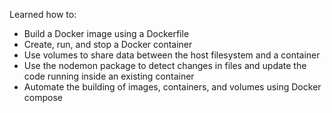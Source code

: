 Learned how to:
- Build a Docker image using a Dockerfile
- Create, run, and stop a Docker container
- Use volumes to share data between the host filesystem and a container
- Use the nodemon package to detect changes in files and update the code running inside an existing container
- Automate the building of images, containers, and volumes using Docker compose
